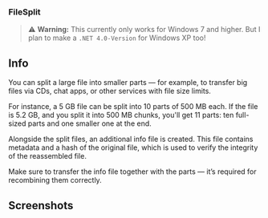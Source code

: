 ### FileSplit

> ⚠️ **Warning:** This currently only works for Windows 7 and higher. But I plan to make a `.NET 4.0-Version` for Windows XP too!

## Info

You can split a large file into smaller parts — for example, to transfer big files via CDs, chat apps, or other services with file size limits.

For instance, a 5 GB file can be split into 10 parts of 500 MB each. If the file is 5.2 GB, and you split it into 500 MB chunks, you'll get 11 parts: ten full-sized parts and one smaller one at the end.

Alongside the split files, an additional info file is created. This file contains metadata and a hash of the original file, which is used to verify the integrity of the reassembled file.

Make sure to transfer the info file together with the parts — it’s required for recombining them correctly.

## Screenshots

